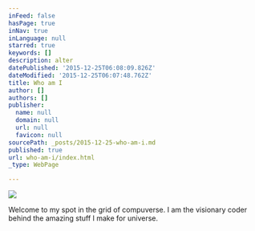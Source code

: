 ```yaml
---
inFeed: false
hasPage: true
inNav: true
inLanguage: null
starred: true
keywords: []
description: alter
datePublished: '2015-12-25T06:08:09.826Z'
dateModified: '2015-12-25T06:07:48.762Z'
title: Who am I
author: []
authors: []
publisher:
  name: null
  domain: null
  url: null
  favicon: null
sourcePath: _posts/2015-12-25-who-am-i.md
published: true
url: who-am-i/index.html
_type: WebPage

---
```

![](https://s3-us-west-2.amazonaws.com/the-grid-img/p/47098a2df50dc10fd44473b117f85338c118ec0c.jpg)

Welcome to my spot in the grid of compuverse. I am the visionary coder behind the amazing stuff I make for universe.